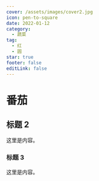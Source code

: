 ```yaml
---
cover: /assets/images/cover2.jpg
icon: pen-to-square
date: 2022-01-12
category:
  - 蔬菜
tag:
  - 红
  - 圆
star: true
footer: false
editLink: false
---
```


# 番茄

## 标题 2

这里是内容。

### 标题 3

这里是内容。
